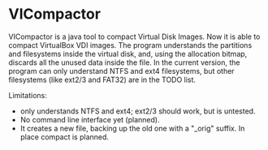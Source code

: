 VICompactor
===========

VICompactor is a java tool to compact Virtual Disk Images.
Now it is able to compact VirtualBox VDI images.
The program understands the partitions and filesystems inside the virtual disk, and, using the allocation bitmap, discards all the unused data inside the file.
In the current version, the program can only understand NTFS and ext4 filesystems, but other filesystems (like ext2/3 and FAT32) are in the TODO list.

Limitations:
 - only understands NTFS and ext4; ext2/3 should work, but is untested.
 - No command line interface yet (planned).
 - It creates a new file, backing up the old one with a "_orig" suffix. In place compact is planned.